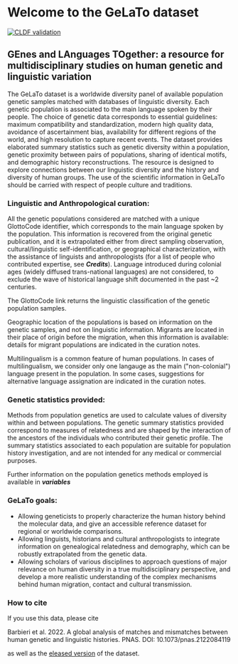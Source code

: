 # Welcome to the GeLaTo dataset

[![CLDF validation](https://github.com/gelato-org/gelato-data/workflows/CLDF-validation/badge.svg)](https://github.com/gelato-org/gelato-data/actions?query=workflow%3ACLDF-validation)

## GEnes and LAnguages TOgether: a resource for multidisciplinary studies on human genetic and linguistic variation

The GeLaTo dataset is a worldwide diversity panel of available population genetic samples matched with databases of linguistic diversity. Each genetic population is associated to the main language spoken by their people. The choice of genetic data corresponds to essential guidelines: maximum compatibility and standardization, modern high quality data, avoidance of ascertainment bias, availability for different regions of the world, and high resolution to capture recent events. The dataset provides elaborated summary statistics such as genetic diversity within a population, genetic proximity between pairs of populations, sharing of identical motifs, and demographic history reconstructions. 
The resource is designed to explore connections between our linguistic diversity and the history and diversity of human groups. The use of the scientific information in GeLaTo should be carried with respect of people culture and traditions.


### Linguistic and Anthropological curation:  
All the genetic populations considered are matched with a unique GlottoCode identifier, which corresponds to the main language spoken by the population. This information is recovered from the original genetic publication, and it is extrapolated either from direct sampling observation, cultural/linguistic self-identification, or geographical characterization, with the assistance of linguists and anthropologists (for a list of people who contributed expertise, see ***Credits***). Language introduced during colonial ages (widely diffused trans-national languages) are not considered, to exclude the wave of historical language shift documented in the past ~2 centuries.

The GlottoCode link returns the linguistic classification of the genetic population samples.

Geographic location of the populations is based on information on the genetic samples, and not on linguistic information. Migrants are located in their place of origin before the migration, when this information is available: details for migrant populations are indicated in the curation notes. 

Multilingualism is a common feature of human populations. In cases of multilingualism, we consider only one langauge as the main ("non-colonial") language present in the population. In some cases, suggestions for alternative language assignation are indicated in the curation notes.



### Genetic statistics provided:  
Methods from population genetics are used to calculate values of diversity within and between populations.
The genetic summary statistics provided correspond to measures of relatedness and are shaped by the interaction of the ancestors of the individuals who contributed their genetic profile. The summary statistics associated to each population are suitable for population history investigation, and are not intended for any medical or commercial purposes. 

Further information on the population genetics methods employed is available in ***variables***


### GeLaTo goals:

* Allowing geneticists to properly characterize the human history behind the molecular data, and give an accessible reference dataset for regional or worldwide comparisons.
* Allowing linguists, historians and cultural anthropologists to integrate information on genealogical relatedness and demography, which can be robustly extrapolated from the genetic data.
* Allowing scholars of various disciplines to approach questions of major relevance on human diversity in a true multidisciplinary perspective, and develop a more realistic understanding of the complex mechanisms behind human migration, contact and cultural transmission.

### How to cite
If you use this data, please cite

Barbieri et al. 2022. A global analysis of matches and mismatches between human genetic and linguistic histories. PNAS. DOI: 10.1073/pnas.2122084119

as well as the  [eleased version](https://github.com/gelato-org/gelato-data/releases) of the dataset.
